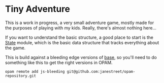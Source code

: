 # Tiny Adventure #

This is a work in progress, a very small adventure game, mostly made
for the purposes of playing with my kids. Really, there's almost
nothing here...

If you want to understand the basic structure, a good place to start
is the [State](state.mli) module, which is the basic data structure that tracks
everything about the game.

This is build against a bleeding edge versions of
[base](https://github.com/janestreet/base), so you'll need to do
something like this to get the right versions in OPAM.

```
opam remote add js-bleeding git@github.com:janestreet/opam-repository.git
```